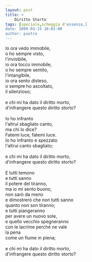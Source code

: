 ```yaml
---
layout: post
title: >
    Diritto Storto
tags: [speciale,scheggia d'essenza,]
date: 2009-03-15 10:01:00
author: pietro
---
```

Io ora vedo immobile,<br/>o ho sempre visto,<br/>l'invisibile,<br/>io ora tocco immobile,<br/>o ho sempre sentito,<br/>l'intangibile,<br/>io ora sento disteso,<br/>o sempre ho ascoltato,<br/>il silenzioso;<br/><br/>e chi mi ha dato il diritto morto,<br/>d'infrangere questo diritto storto?<br/><br/>Io ho infranto<br/>l'altrui sbagliato canto,<br/>ma chi lo dice?<br/>Fatemi luce, fatemi luce.<br/>Io ho infranto e spezzato<br/>l'altrui canto sbagliato;<br/><br/>e chi mi ha dato il diritto morto,<br/>d'infrangere questo diritto storto?<br/><br/>E tutti temono<br/>e tutti sanno<br/>il potere del tiranno,<br/>ma io mi sento buono,<br/>non sarò da meno<br/>e dimostrerò che non tutti sanno<br/>quanto non son tiranno;<br/>e tutti piangeranno<br/>per avere un nuovo sole,<br/>e quello vecchio spegneranno<br/>con le lacrime perché ne vale<br/>la pena<br/>come un fiume in piena;<br/><br/>e chi mi ha dato il diritto morto,<br/>d'infrangere questo diritto storto?
